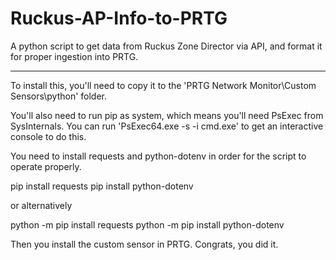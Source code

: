 # Ruckus-AP-Info-to-PRTG
A python script to get data from Ruckus Zone Director via API, and format it for proper ingestion into PRTG.

---

To install this, you'll need to copy it to the 'PRTG Network Monitor\Custom Sensors\python' folder.

You'll also need to run pip as system, which means you'll need PsExec from SysInternals. You can run 'PsExec64.exe -s -i cmd.exe' to get an interactive console to do this.

You need to install requests and python-dotenv in order for the script to operate properly.

pip install requests
pip install python-dotenv

or alternatively

python -m pip install requests
python -m pip install python-dotenv

Then you install the custom sensor in PRTG. Congrats, you did it.